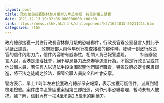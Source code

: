 ```yaml
---
layout: post
title: 政府總部接獲致林鄭月娥附刀片恐嚇信　特首辦嚴正譴責
date: 2021-12-13 19:32:06.000000000 +08:00
link: https://news.rthk.hk/rthk/ch/component/k2/1624013-20211213.htm
categories: rthk
---
```


政府總部接獲一封致行政長官林鄭月娥的恐嚇郵件，行政長官辦公室發言人對此予以嚴正譴責。
　　 
政府總部人員今早例行檢查接獲的郵件時，發現一封致行政長官的信件內附刀片，信件內容帶有威嚇性，相關人員已報警處理。
　　 
特首辦發言人說，香港是法治社會，絕不容忍暴力及恐嚇等違法行為。不論是行政長官或其他公職人員，若任何人以違法手段企圖影響他們履行職責，特區政府必定會嚴肅跟進，將不法之徒繩之於法，保障公職人員安全和社會安寧。

警方表示，早上11時半左右接獲政府總部保安報案，表示接獲可疑信件，派員到場檢走檢驗。案件由中區警區重案組第三隊跟進，列作刑事恐嚇處理，暫時未有人被捕。據了解，信封內有一把4厘米乘2.5厘米的剃鬚刀。

